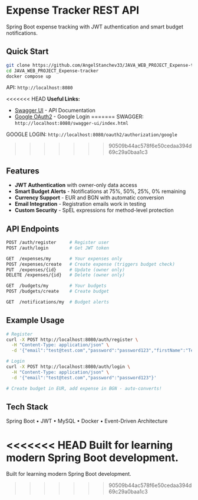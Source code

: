 # Expense Tracker REST API

Spring Boot expense tracking with JWT authentication and smart budget notifications.

## Quick Start

```bash
git clone https://github.com/AngelStanchev33/JAVA_WEB_PROJECT_Expense-tracker.git
cd JAVA_WEB_PROJECT_Expense-tracker
docker compose up
```

API: `http://localhost:8080`

<<<<<<< HEAD
**Useful Links:**
- [Swagger UI](http://localhost:8080/swagger-ui/index.html) - API Documentation
- [Google OAuth2](http://localhost:8080/oauth2/authorization/google) - Google Login
=======
SWAGGER: `http://localhost:8080/swagger-ui/index.html`

GOOGLE LOGIN: `http://localhost:8080/oauth2/authorization/google`
>>>>>>> 90509b44ac578f6e50cedaa394d69c29a0baa1c3

## Features

- **JWT Authentication** with owner-only data access
- **Smart Budget Alerts** - Notifications at 75%, 50%, 25%, 0% remaining
- **Currency Support** - EUR and BGN with automatic conversion
- **Email Integration** - Registration emails work in testing
- **Custom Security** - SpEL expressions for method-level protection

## API Endpoints

```bash
POST /auth/register     # Register user
POST /auth/login        # Get JWT token

GET  /expenses/my       # Your expenses only
POST /expenses/create   # Create expense (triggers budget check)
PUT  /expenses/{id}     # Update (owner only)
DELETE /expenses/{id}   # Delete (owner only)

GET  /budgets/my        # Your budgets
POST /budgets/create    # Create budget

GET  /notifications/my  # Budget alerts
```

## Example Usage

```bash
# Register
curl -X POST http://localhost:8080/auth/register \
  -H "Content-Type: application/json" \
  -d '{"email":"test@test.com","password":"password123","firstName":"Test","lastName":"User"}'

# Login
curl -X POST http://localhost:8080/auth/login \
  -H "Content-Type: application/json" \
  -d '{"email":"test@test.com","password":"password123"}'

# Create budget in EUR, add expense in BGN - auto-converts!
```

## Tech Stack

Spring Boot • JWT • MySQL • Docker • Event-Driven Architecture

<<<<<<< HEAD
Built for learning modern Spring Boot development.
=======
Built for learning modern Spring Boot development.
>>>>>>> 90509b44ac578f6e50cedaa394d69c29a0baa1c3
